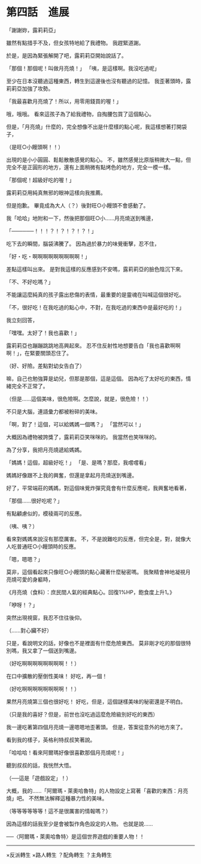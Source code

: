 # 第四話　進展

「謝謝妳，露莉莉亞」

雖然有點措手不及，但女孩特地給了我禮物。
我趕緊道謝。

於是，是因為緊張解開了吧，露莉莉亞開始說話了。

「那個！那個呢！叫做月亮燒！」
「咦，是這樣啊。我沒吃過呢」

至少在日本沒聽過這種東西，轉生到這邊後也沒有聽過的記憶。
我歪著頭時，露莉莉亞加強了攻勢。

「我最喜歡月亮燒了！所以，用零用錢買的喔！」

哦，哦哦。
看來這孩子為了給我禮物，自掏腰包買了這個點心。

但是，「月亮燒」什麼的，完全想像不出是什麼樣的點心呢，我這樣想著打開袋子，

（是旺○小饅頭啊！！）

出現的是小小圓圓、鬆鬆散散感覺的點心。
不，雖然感覺比原版稍微大一點，但完全不是正圓形的地方，還有上面稍微有點烤色的地方，完全一模一樣。

「那個呢！超級好吃的喔！」

露莉莉亞用純真無邪的眼神這樣向我推薦。

但是抱歉。
畢竟成為大人（？）後對旺○小饅頭不會感動了。

我「哈哈」地附和一下，然後把那個旺○小......月亮燒送到嘴邊，

「──────！！！？！？！？！？！」

吃下去的瞬間，腦袋沸騰了。
因為過於暴力的味覺衝擊，忍不住，

「好・吃・啊啊啊啊啊啊啊啊啊！」

差點這樣叫出來。
是對我這樣的反應感到不安嗎，露莉莉亞的臉色陰沉下來。

「不、不好吃嗎？」

不能讓這麼純真的孩子露出悲傷的表情，最重要的是靈魂在叫喊這個很好吃。

「不，很好吃！在我吃過的點心中，不對，在我吃過的東西中是最好吃的！」

我立刻回答，

「嘿嘿。太好了！我也喜歡！」

露莉莉亞也蹦蹦跳跳地高興起來。
忍不住反射性地想要告白「我也喜歡啊啊啊！」，在緊要關頭忍住了。

（好、好險。差點對幼女告白了）

嘛，自己也勉強算是幼兒，但那是那個，這是這個。
因為吃了太好吃的東西，情緒完全不正常了。

（但是......這個美味，很危險啊。怎麼說，就是，很危險！！）

不只是大腦，連語彙力都被粉碎的美味。

「啊，對了！這個，可以給媽媽一個嗎？」
「當然可以！」

大概因為禮物被誇獎了，露莉莉亞笑咪咪的。
我當然也笑咪咪的。

為了分享，我把月亮燒遞給媽媽。

「媽媽！這個，超級好吃！」
「是、是嗎？那麼，我嚐嚐看」

媽媽好像跟不上我的興奮，但還是拿起月亮燒送到嘴邊。

好了，平常端莊的媽媽，對這個味覺炸彈究竟會有什麼反應呢，我興奮地看著，

「那個......很好吃呢？」

有點顧慮似的，模稜兩可的反應。

（咦、咦？）

看來對媽媽來說沒有那麼厲害。
不，不是說難吃的反應，但完全是，對，就像大人吃普通旺○小饅頭時的反應。

「嗯，嗯嗯？」

莫非，這個看起來只像旺○小饅頭的點心藏著什麼秘密嗎。
我聚精會神地凝視月亮燒可愛的身軀時，

《月亮燒（食料）：庶民間人氣的經典點心。回復1%HP，飽食度上升1。》

「咿呀！？」

突然出現視窗，我忍不住往後仰。

（......對心臟不好）

只是，看說明文的話，好像也不是裡面有什麼危險東西。
莫非剛才吃的那個很特別嗎，我又拿了一個送到嘴邊。

（好吃啊啊啊啊啊啊啊啊！！）

在口中擴散的壓倒性美味！
好吃，再一個！

（好吃啊啊啊啊啊啊啊啊！！）

果然月亮燒第三個也很好吃！
好吃，但是，這個謎樣美味的秘密還是不明白。

（只是我的喜好？但是，前世也沒吃過這麼危險級別好吃的東西）

我一邊吃著第四個月亮燒一邊嗯嗯地歪著頭。
但是，答案從意外的地方來了。

看到我的樣子，英格利特叔叔笑著說。

「哈哈哈！看來阿爾瑪好像很喜歡那個月亮燒呢！」

聽到叔叔的話，我恍然大悟。

（──這是「遊戲設定」！）

大概，我的......「阿爾瑪・萊奧哈魯特」的人物設定上寫著「喜歡的東西：月亮燒」吧。
不然無法解釋這種暴力性的美味。

（等等等等等等！這不是很厲害的情報嗎？）

因為這樣的話我至少是會被製作角色設定的人物。
也就是說......

──〈阿爾瑪・萊奧哈魯特〉是這個世界遊戲的重要人物！！

---

×反派轉生
×路人轉生
？配角轉生
？主角轉生